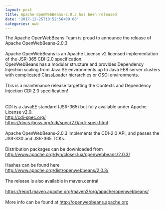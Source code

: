 ```yaml
---
layout: post
title: Apache OpenWebBeans-2.0.3 has been released
date: '2017-12-25T10:52:56+00:00'
categories: owb
---
```

The Apache OpenWebBeans Team is proud to announce the release of Apache OpenWebBeans-2.0.3<br /><br />Apache OpenWebBeans is an Apache License v2 licensed implementation of the JSR-365 CDI-2.0 specification.<br />OpenWebBeans has a modular structure and provides Dependency Injection scaling from Java SE environments up to Java EE8 server clusters with complicated ClassLoader hierarchies or OSGi environments.<br /><br />This is a maintenance release targetting the Contexts and Dependency Injection CDI 2.0 specification!<br /><br /><br />CDI is a JavaEE standard (JSR-365) but fully available under Apache License v2.0.<br />http://cdi-spec.org/<br />https://docs.jboss.org/cdi/spec/2.0/cdi-spec.html<br /><br />Apache OpenWebBeans-2.0.3 implements the CDI-2.0 API, and passes the JSR-330 and JSR-365 TCKs.<br /><br />Distribution packages can be downloaded from http://www.apache.org/dyn/closer.lua/openwebbeans/2.0.3/<br /><br />Hashes can be found here http://www.apache.org/dist/openwebbeans/2.0.3/<br /><br />The release is also available in maven.central<br /><br />https://repo1.maven.apache.org/maven2/org/apache/openwebbeans/<br /><br />More info can be found at http://openwebbeans.apache.org &nbsp;
